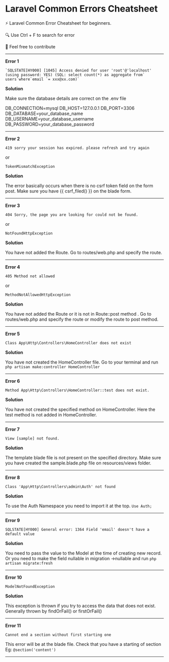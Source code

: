 # Laravel Common Errors Cheatsheet

⚡  Laravel Common Error Cheatsheet for beginners. 

🔍 Use Ctrl + F to search for error 

🥳 Feel free to contribute

---

 **Error 1**

    `SQLSTATE[HY000] [1045] Access denied for user 'root'@'localhost' (using password: YES) (SQL: select count(*) as aggregate from` users`where`email `= xxx@xx.com)`

**Solution**

Make sure the database details are correct on the .env file

DB_CONNECTION=mysql
DB_HOST=127.0.0.1
DB_PORT=3306
DB_DATABASE=your_database_name
DB_USERNAME=your_database_username
DB_PASSWORD=your_database_password

---

**Error 2**

`419 sorry your session has expired. please refresh and try again`

or

`TokenMismatchException`

**Solution**

The error basically occurs when there is no csrf token field on the form post. Make sure you have  {{ csrf_filed() }} on the blade form.

---

**Error 3**
 
`404
Sorry, the page you are looking for could not be found.`

or

`NotFoundHttpException`

**Solution**

You have not added the Route. Go to routes/web.php and specify the route.

---

**Error 4**
 
`405 Method not allowed`

or 

`MethodNotAllowedHttpException`


**Solution**

You have not added the Route or it is not in Route::post method . Go to routes/web.php and specify the route or modify the route to post method.

---

**Error 5**

`Class App\Http\Controllers\HomeController does not exist`

**Solution**

You have not created the HomeController file. Go to your terminal and run
 `php artisan make:controller HomeController`
 
 ---
 
 **Error 6** 

`Method App\Http\Controllers\HomeController::test does not exist.`

**Solution**

You have not created the specified method on HomeController. Here the test method is not added in HomeController. 

---

**Error 7** 

`View [sample] not found.`

**Solution**

The template blade file is not present on the specified directory. Make sure you have created the sample.blade.php file on resources/views folder.

---

**Error 8** 

`Class 'App\Http\Controllers\admin\Auth' not found `

**Solution**

To use the Auth Namespace you need to import it at the top. 
`Use Auth;`

---

**Error 9** 

`SQLSTATE[HY000] General error: 1364 Field 'email' doesn't have a default value`

**Solution**

You need to pass the value to the Model at the time of creating new record. Or you need to make the field nullable in migration ->nullable and run 
`php artisan migrate:fresh`

---

**Error 10** 

`ModelNotFoundException`

**Solution**

This exception is thrown if you try to access the data that does not exist. Generally thrown by findOrFail() or firstOrFail()

---

**Error 11**

`Cannot end a section without first starting one`

This error will be at the blade file. Check that you have a starting of section Eg: `@section('content')`

----

